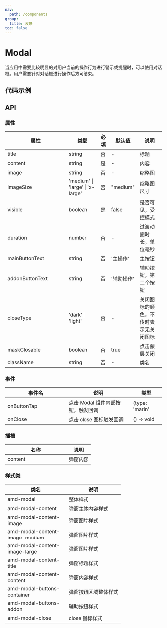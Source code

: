 ```yaml
---
nav:
  path: /components
group:
  title: 反馈
toc: false
---
```

# Modal

当应用中需要比较明显的对用户当前的操作行为进行警示或提醒时，可以使用对话框。用户需要针对对话框进行操作后方可结束。

## 代码示例
<code src='../../demo/pages/Modal'></code>

## API

### 属性

| 属性 | 类型 | 必填 | 默认值 | 说明 |
| -----|-----|-----|-----|----- |
| title | string | 否 | - | 标题 |
| content | string | 是 | - | 内容 |
| image | string | 否 | - | 缩略图 |
| imageSize | 'medium' &verbar; 'large' &verbar; 'x-large' | 否 | "medium" | 缩略图尺寸 |
| visible | boolean | 是 | false | 是否可见，受控模式 |
| duration | number | 否 | - | 过渡动画时长，单位毫秒 |
| mainButtonText | string | 否 | '主操作' | 主按钮 |
| addonButtonText | string | 否 | '辅助操作' | 辅助按钮，第二个按钮 |
| closeType | 'dark' &verbar; 'light' | 否 | - | 关闭图标的颜色，不传时表示无关闭图标 |
| maskClosable | boolean | 否 | true | 点击蒙层关闭 |
| className | string | 否 | - | 类名 |

### 事件

| 事件名 | 说明 | 类型 |
| -----|-----|-----|
| onButtonTap | 点击 Modal 组件内部按钮，触发回调 | (type: 'marin' | 'addon' ) => void |
| onClose | 点击 close 图标触发回调 | () => void |

### 插槽
| 名称 | 说明 |
| ----|----|
| content | 弹窗内容 |

### 样式类
| 类名 | 说明 |
| ----|----|
| amd-modal | 整体样式 |
| amd-modal-content | 弹窗主体内容样式 |
| amd-modal-content-image | 弹窗图片样式 |
| amd-modal-content-image-medium | 弹窗图片样式 |
| amd-modal-content-image-large | 弹窗图片样式 |
| amd-modal-content-title | 弹窗标题样式 |
| amd-modal-content-content | 弹窗内容样式 |
| amd-modal-buttons-container | 弹窗按钮区域整体样式 |
| amd-modal-buttons-addon | 辅助按钮样式 |
| amd-modal-close | close 图标样式 |

<style> 
table th:first-of-type { width: 180px; } 
.__dumi-default-layout-content article table:first-of-type th:nth-of-type(2)  {
    width: 140px
} 
.__dumi-default-layout-content article table:first-of-type th:nth-of-type(3)  {
    width: 30px
} 
.__dumi-default-layout-content article table:first-of-type th:nth-of-type(4)  {
    width: 50px
} 
.__dumi-default-layout-content article table:nth-of-type(4) th:first-of-type  {
    width: 300px
} 
</style> 